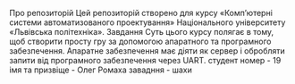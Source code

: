 Про репозиторій
Цей репозиторій створено для курсу «Комп’ютерні системи автоматизованого проектування» Національного університету «Львівська політехніка».
Завдання
Суть цього курсу полягає в тому, щоб створити просту гру за допомогою апаратного та програмного забезпечення. Апаратне забезпечення має діяти як сервер і обробляти запити від програмного забезпечення через UART.
студент
номер - 19
імя та призвіще - Олег Ромаха
завадння - шахи
